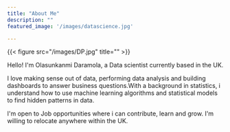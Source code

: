 ```yaml
---
title: "About Me"
description: ""
featured_image: '/images/datascience.jpg'

---
```

{{< figure src="/images/DP.jpg" title="" >}}

Hello! I'm Olasunkanmi Daramola, a Data scientist currently based in the UK.

I love making sense out of data, performing data analysis and building dashboards to answer business questions.With a background in statistics, i understand how to use machine learning algorithms and statistical models to find hidden patterns in data.

I'm open to Job opportunities where i can contribute, learn and grow. I'm willing to relocate anywhere within the UK.
